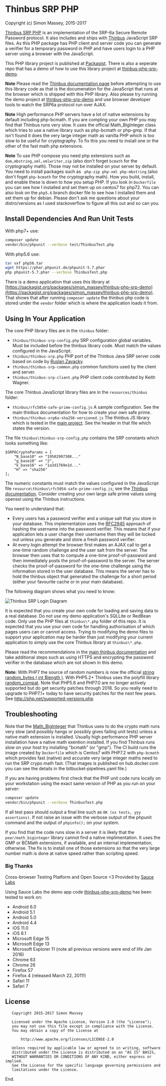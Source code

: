 # Thinbus SRP PHP

Copyright (c) Simon Massey, 2015-2017

[Thinbus SRP PHP](https://bitbucket.org/simon_massey/thinbus-php) is an implementation of the SRP-6a Secure Remote Password protocol. It also includes and ships with [Thinbus](https://bitbucket.org/simon_massey/thinbus-srp-js) JavaScript SRP files. As this PHP package has PHP client and server code you can generate a verifier for a temporary password in PHP and have users login to a PHP server using a browser with the JavaScript. 

This PHP library project is published at [Packagist](https://packagist.org/packages/simon_massey/thinbus-php-srp). There is also a seperate repo that has a demo of how to use this library project at [thinbus-php-srp-demo](https://github.com/simbo1905/thinbus-php-srp-demo). 

**Note** Please read the [Thinbus documentation page](https://bitbucket.org/simon_massey/thinbus-srp-js) before attempting to use this library code as that is the documenation for the JavaScript that runs at the browser which is shipped with this PHP library. Also please try running the demo project at [thinbus-php-srp-demo](https://github.com/simbo1905/thinbus-php-srp-demo) and use browser developer tools to watch the SRP6a protocol run over AJAX. 

**Note** High performance PHP servers have a lot of native extensions by default including php-bcmath. If you are compling your own PHP you may find that Thinbus runs very slow. It uses the official Math_BigInteger class which tries to use a native library such as php-bcmath or php-gmp. If that isn't found it does the very large integer math as vanilla PHP which is too slow to be useful for cryptography. To fix this you need to install one or the other of the fast math php extensions. 

**Note** To use PHP compose you need php extensions such as `dom,mbstring,xml,xmlwriter,zip` (also don't forget `bcmath` for the cryptography math). Those may not be installed on your server by default. You need to install packages such as ` php-zip php-xml php-mbstring` (also don't foget `php-bcmath` for the cryptography math). How you build, install, and enable these is down to how you setup PHP. If you look in `Dockerfile` you can see how I installed and set them up on centos7 for php72. You can also look on the `php5.6` branch docker file to see how I installed them and set them up for debian. Please don't ask me questions about your distro/versions as I used stackoverflow to figure all this out and so can you. 

## Install Dependencies And Run Unit Tests

With php7+ use:

```sh
composer update
vendor/bin/phpunit --verbose test/ThinbusTest.php
```

With php5.6 use:

```sh
tar vxf php56.tar
wget https://phar.phpunit.de/phpunit-5.7.phar
php phpunit-5.7.phar --verbose ThinbusTest.php
```

There is a demo application that uses this library at [https://packagist.org/packages/simon_massey/thinbus-php-srp-demo](https://packagist.org/packages/simon_massey/thinbus-php-srp-demo). That shows that after running `composer update` the thinbus php code is stored under the `vendor` folder which is where the application loads it from. 

## Using In Your Application

The core PHP library files are in the `thinbus` folder:

* `thinbus/thinbus-srp-config.php` SRP configuration global variables. Must be included before the thinbus library code. Must match the values configured in the JavaScript. 
* `thinbus/thinbus-srp.php` PHP port of the Thinbus Java SRP server code based on code by [Ruslan Zavacky](https://github.com/RuslanZavacky/srp-6a-demo).
* `thinbus/thinbus-srp-common.php` common functions used by the client and server. 
* `thinbus/thinbus-srp-client.php` PHP client code contributed by Keith Wagner.     

The core Thinbus JavaScript library files are in the `resources/thinbus` folder: 

* `thinbus/rfc5054-safe-prime-config.js` A sample configuration. See the main thinbus documentation for how to create your own safe prime. 
* `thinbus/thinbus-srp6a-sha256-versioned.js` The thinbus JS library which is tested in the [main project](https://bitbucket.org/simon_massey/thinbus-srp-js). See the header in that file which states the version. 

The file `thinbus\thinbus-srp-config.php` contains the SRP constants which looks something like: 

```
$SRP6CryptoParams = [
    "N_base10" => "19502997308..."
    "g_base10" => "2",
    "k_base16" => "1a3d1769e1d..."
    "H" => "sha256"
];
```

The numeric constants must match the values configured in the JavaScript file `resource\thinbus\rfc5054-safe-prime-config.js`; see the [Thinbus documentation](https://bitbucket.org/simon_massey/thinbus-srp-js). 
Consider creating your own large safe prime values using openssl using the Thinbus instructions. 

You need to understand that:

* Every users has a password verifier and a unique salt that you store in your database. This implementation uses the [RFC2945](https://www.ietf.org/rfc/rfc2945.txt) approach of hashing the username into the password verifier. This means that if your application lets a user change their username then they will be locked out unless you generate and store a fresh password verifier.  
* At every login attempt the browser first makes an AJAX call to get a one-time random challenge and the user salt from the server. The browser then uses that to compute a one-time proof-of-password and then immediately posts the proof-of-password to the server. The server checks the proof-of-password for the one-time challenge using the information stored in the user database. This means the server has to hold the thinbus object that generated the challenge for a short period (either your favourite cache or in your main database). 

The following diagram shows what you need to know: 

![Thinbus SRP Login Diagram](https://camo.githubusercontent.com/d3f3723e01f53e402f7186d157dcefbc215a41f6/687474703a2f2f73696d6f6e6d61737365792e6269746275636b65742e696f2f7468696e6275732f6c6f67696e2d63616368652e706e67 "Thinbus SRP Login Diagram")

It is expected that you create your own code for loading and saving data to a real database. Do not use my demo application's SQLLite or RedBean code. Only use the PHP files at `thinbus\*.php` folder of this repo. It is expected that you use your own code for handling authorisation of which pages users can or cannot access. Trying to modifying the demo files to support your application may be harder than just modifying your current application to simply use the core Thinbus library at `thinbus\*.php`. 

Please read the recommendations in the [main thinbus documentation](https://bitbucket.org/simon_massey/thinbus-srp-js) and take additional steps such as using HTTPS and encrypting the password verifier in the database which are not shown in this demo. 

**Note:** With PHP7 the source of random numbers is now the official [string random_bytes ( int $length )](http://php.net/manual/en/function.random-bytes.php). With PHP5.2+ Thinbus uses the polyfill library [random_compat](https://github.com/paragonie/random_compat). Note that PHP5.6 and PHP7.0 are no longer actively supported but do get security patches through 2018. So you really need to upgrade to PHP7.1+ today to have security patches for the next few years. See http://php.net/supported-versions.php

## Troubleshooting

Note that the [Math_BigInteger](http://phpseclib.sourceforge.net/documentation/math.html) that Thinbus uses to do the crypto math runs very slow (and possibly hangs or possibly gives failing unit tests) unless a native math extension is installed. Usually high performance PHP server installation have a native math exention installed. If you find Thinbus runs slow on your host try installing "bcmath" (or "gmp"). The CI build runs the image created by `Dockerfile` which is Centos7 with PHP7.2 with `php-bcmath` which provides fast (native) and accurate very large integer maths need to run the SRP crypo math fast. (That images is published on hub.docker.com you can see the details in the bitbucket-pipelines.yaml file.)

If you are having problems first check that the PHP unit code runs locally on your workstation using the exact same version of PHP as you run on your server: 

```sh
composer update
vendor/bin/phpunit --verbose ThinbusTest.php
```

If all test pass should output a final line such as `OK (xx tests, yyy assertions)`. If not raise an issue with the verbose output of the phpunit command and the output of `phpinfo();` on your system. 

If you find that the code runs slow in a server it is likely that the `pear/math_biginteger` library cannot find a native implimentation.  It uses the GMP or BCMath extensions, if available, and an internal implementation, otherwise. The fix is to install one of those extensions so that the very large number math is done at native speed rather than scripting speed. 

### Big Thanks

Cross-browser Testing Platform and Open Source <3 Provided by [Sauce Labs][homepage]

Using Sauce Labs the demo app code [thinbus-php-srp-demo](https://packagist.org/packages/simon_massey/thinbus-php-srp-demo) has been tested to work on:

 * Android 6.0 
 * Android 5.1
 * Android 5.0
 * Android 4.4
 * iOS 11.0
 * iOS 8.1
 * Microsoft Edge 15
 * Microsoft Edge 13
 * Microsoft Explorer 11 (note all previous versions were end of life Jan 2016)
 * Chrome 63
 * Chrome 26
 * Firefox 57
 * Firefox 4 (released March 22, 2011!)
 * Safari 11 
 * Safari 7 

[homepage]: https://saucelabs.com

## License

```
   Copyright 2015-2017 Simon Massey

   Licensed under the Apache License, Version 2.0 (the "License");
   you may not use this file except in compliance with the License.
   You may obtain a copy of the License at

       http://www.apache.org/licenses/LICENSE-2.0

   Unless required by applicable law or agreed to in writing, software
   distributed under the License is distributed on an "AS IS" BASIS,
   WITHOUT WARRANTIES OR CONDITIONS OF ANY KIND, either express or implied.
   See the License for the specific language governing permissions and
   limitations under the License.
```

End.